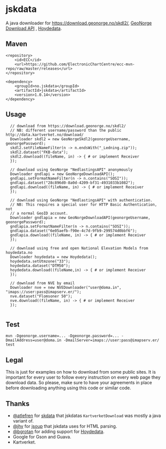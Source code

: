 # jskdata

A java downloader for https://download.geonorge.no/skdl2/,
[GeoNorge Download API](https://www.geonorge.no/for-utviklere/APIer-og-grensesnitt/nedlastingsapiet/) , 
[Hoydedata](http://www.hoydedata.no/Laserinnsyn).

## Maven

```
<repository>
    <id>ECC</id>
    <url>https://github.com/ElectronicChartCentre/ecc-mvn-repo/raw/master/releases</url>
</repository>

<dependency>
    <groupId>no.jskdata</groupId>
    <artifactId>jskdata</artifactId>
    <version>1.0.14</version>
</dependency>
````

## Usage
```
  // download from https://download.geonorge.no/skdl2/
  // NB: different username/password than the public http://data.kartverket.no/download/
  Downloader skdl2 = new GeoNorgeSkdl2(geonorgeUsername, geonorgePassword);
  skdl2.setFileNameFilter(n -> n.endsWith("_Ledning.zip"));
  skdl2.dataset("FKB-data");
  skdl2.download((fileName, in) -> { # or implement Receiver
  });
  
  // download using GeoNorge "NedlastingsAPI" anonymously
  Downloader gndlapi = new GeoNorgeDownloadAPI();
  gndlapi.setFormatNameFilter(n -> n.contains("SOSI"));
  gndlapi.dataset("28c896d0-8a0d-4209-bf31-4931033b1082");
  gndlapi.download((fileName, in) -> { # or implement Receiver
  });
  
  // download using GeoNorge "NedlastingsAPI" with authentication.
  // NB: This requires a special user for HTTP Basic Authentication, not
  // a normal GeoID account.
  Downloader gndlapia = new GeoNorgeDownloadAPI(geonorgeUsername, geonorgePassword);
  gndlapia.setFormatNameFilter(n -> n.contains("SOSI"));
  gndlapia.dataset("6e05aefb-f90e-4c7d-9fb9-299574d0bbf6");
  gndlapia.download((fileName, in) -> { # or implement Receiver
  });

  // download using free and open National Elevation Models from hoydedata.no
  Downloader hoydedata = new Hoydedata();
  hoydedata.setUtmzone("33");
  hoydedata.dataset("DTM50");
  hoydedata.download((fileName,in) -> { # or implement Receiver
  });
  
  // download from NVE by email
  Downloader nve = new NVEDownloader("user@doma.in", "imaps://user:pass@imapserv.er/");
  nve.dataset("Flomsoner 50");
  nve.download((fileName, in) -> { # or implement Receiver
  });
  
```

## Test
```
mvn -Dgeonorge.username=... -Dgeonorge.password=... -DmailAddress=user@doma.in -DmailServer=imaps://user:pass@imapserv.er/ test
```

## Legal

This is just for examples on how to download from some public sites. It is important for every user to follow every instruction on every web page they download data. So please, make sure to have your agreements in place before downloading anything using this code or similar code.

## Thanks
* [@atlefren](https://github.com/atlefren/) for [skdata](https://github.com/atlefren/skdata) that jskdatas `KartverketDownload` was mostly a java variant of.
* [@jhy](https://github.com/jhy/) for [jsoup](https://github.com/jhy/jsoup) that jskdata uses for HTML parsing.
* [@bgrotan](https://github.com/bgrotan/) for adding support for [Hoydedata](http://www.hoydedata.no/Laserinnsyn).
* Google for Gson and Guava.
* Kartverket.

